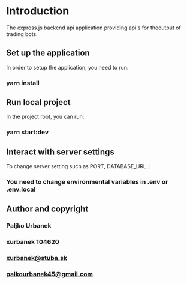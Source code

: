 # Introduction 
The express.js backend api application providing api's for theoutput of trading bots. 

## Set up the application ##

In order to setup the application, you need to run:

### yarn install ###

## Run local project ##

In the project root, you can run:

### yarn start:dev ###

## Interact with server settings ##

To change server setting such as PORT, DATABASE_URL..:

### You need to change environmental variables in .env or .env.local ###


## Author and copyright ##

### Paljko Urbanek ###
### xurbanek 104620 ###
### xurbanek@stuba.sk ###
### palkourbanek45@gmail.com ###

